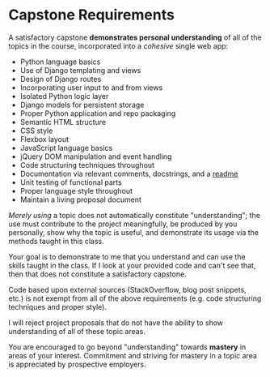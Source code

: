 # Capstone Requirements

A satisfactory capstone **demonstrates personal understanding** of all of the topics in the course, incorporated into a _cohesive_ single web app:

* Python language basics
* Use of Django templating and views
* Design of Django routes
* Incorporating user input to and from views
* Isolated Python logic layer
* Django models for persistent storage
* Proper Python application and repo packaging
* Semantic HTML structure
* CSS style
* Flexbox layout
* JavaScript language basics
* jQuery DOM manipulation and event handling
* Code structuring techniques throughout
* Documentation via relevant comments, docstrings, and a [readme](/notes/capstone-readme.md)
* Unit testing of functional parts
* Proper language style throughout
* Maintain a living proposal document

_Merely using_ a topic does not automatically constitute "understanding";
the use must contribute to the project meaningfully, be produced by you personally, show why the topic is useful, and demonstrate its usage via the methods taught in this class.

Your goal is to demonstrate to me that you understand and can use the skills taught in the class.
If I look at your provided code and can't see that, then that does not constitute a satisfactory capstone.

Code based upon external sources (StackOverflow, blog post snippets, etc.) is not exempt from all of the above requirements (e.g. code structuring techniques and proper style).

I will reject project proposals that do not have the ability to show understanding of all of these topic areas.

You are encouraged to go beyond "understanding" towards **mastery** in areas of your interest.
Commitment and striving for mastery in a topic area is appreciated by prospective employers.

